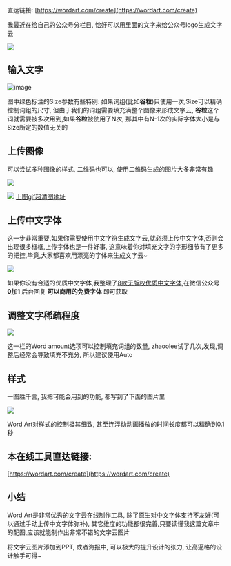 直达链接: [https://wordart.com/create](https://wordart.com/create)

我最近在给自己的公众号分栏目, 恰好可以用里面的文字来给公众号logo生成文字云

![](https://user-images.githubusercontent.com/15868458/73520366-6b796380-443e-11ea-80d8-49a9fb2848fb.png)

## 输入文字

![image](https://user-images.githubusercontent.com/15868458/73532153-14cc5380-4457-11ea-9306-019956d4c17b.png)

图中绿色标注的Size参数有些特别: 如果词组(比如**谷粒**)只使用一次,Size可以精确控制词组的尺寸, 但由于我们的词组需要填充满整个图像来形成文字云, **谷粒**这个词就需要被多次用到,如果**谷粒**被使用了N次, 那其中有N-1次的实际字体大小是与Size所定的数值无关的

## 上传图像

可以尝试多种图像的样式, 二维码也可以, 使用二维码生成的图片大多非常有趣

![](https://user-images.githubusercontent.com/15868458/73535630-f9654680-445e-11ea-8337-3409ea512f79.png)


![](https://user-images.githubusercontent.com/15868458/73535907-a8098700-445f-11ea-94f2-5d5ce89bbb74.gif)
[上图gif超清图地址](https://user-images.githubusercontent.com/15868458/73535905-a8098700-445f-11ea-972a-2bb72676c4ba.gif)


## 上传中文字体

这一步非常重要,如果你需要使用中文字符生成文字云,就必须上传中文字体,否则会出现很多框框,上传字体也是一件好事, 这意味着你对填充文字的字形细节有了更多的把控,毕竟,大家都喜欢用漂亮的字体来生成文字云~

![](https://user-images.githubusercontent.com/15868458/73536246-7e9d2b00-4460-11ea-8053-993185ce0f35.png)

如果你没有合适的优质中文字体,我整理了[8款无版权优质中文字体](https://mp.weixin.qq.com/s?__biz=Mzg3MDAyMDU2Ng==&mid=2247484282&idx=1&sn=977dc818c368dc214b91e28960eade92&chksm=ce9567c3f9e2eed5adea986e9c1ecb81f290d2ed7ff1b05d7d7e3420dd20361d29b3e2f6c257&token=82486621&lang=zh_CN#rd),在微信公众号 **0加1** 后台回复 **可以商用的免费字体** 即可获取


## 调整文字稀疏程度

![](https://user-images.githubusercontent.com/15868458/73537219-ebb1c000-4462-11ea-88d5-ea919824e816.png)

这一栏的Word amount选项可以控制填充词组的数量, zhaoolee试了几次,发现,调整后经常会导致填充不充分, 所以建议使用Auto


## 样式

一图胜千言, 我把可能会用到的功能, 都写到了下面的图片里

![](https://user-images.githubusercontent.com/15868458/73539905-7e555d80-4469-11ea-9be6-6e636ab4cd8e.png)

Word Art对样式的控制极其细致, 甚至连浮动动画播放的时间长度都可以精确到0.1秒

## 本在线工具直达链接:
[https://wordart.com/create](https://wordart.com/create)

## 小结

Word Art是非常优秀的文字云在线制作工具, 除了原生对中文字体支持不友好(可以通过手动上传中文字体弥补), 其它维度的功能都很完善,只要读懂我这篇文章中的配图,应该就能制作出非常不错的文字云图片

将文字云图片添加到PPT, 或者海报中, 可以极大的提升设计的张力, 让高逼格的设计触手可得~